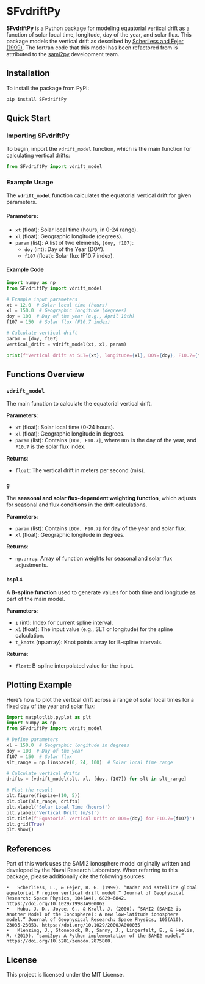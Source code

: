 # SFvdriftPy

**SFvdriftPy** is a Python package for modeling equatorial vertical drift as a function of solar local time, longitude, day of the year, and solar flux.
This package models the vertical drift as described by [Scherliess and Fejer (1999)](https://doi.org/10.1029/1999JA900025). The fortran code that this model has been refactored from is attributed to the [sami2py](https://github.com/sami2py/sami2py) development team.

## Installation

To install the package from PyPI:

```bash
pip install SFvdriftPy
```

## Quick Start

### Importing SFvdriftPy

To begin, import the `vdrift_model` function, which is the main function for calculating vertical drifts:


```python
from SFvdriftPy import vdrift_model
```

### Example Usage

The **`vdrift_model`** function calculates the equatorial vertical drift for given parameters. 

#### Parameters:
- `xt` (float): Solar local time (hours, in 0-24 range).
- `xl` (float): Geographic longitude (degrees).
- `param` (list): A list of two elements, `[doy, f107]`:
  - `doy` (int): Day of the Year (DOY).
  - `f107` (float): Solar flux (F10.7 index).

#### Example Code

```python
import numpy as np
from SFvdriftPy import vdrift_model

# Example input parameters
xt = 12.0  # Solar local time (hours)
xl = 150.0  # Geographic longitude (degrees)
doy = 100  # Day of the year (e.g., April 10th)
f107 = 150  # Solar flux (F10.7 index)

# Calculate vertical drift
param = [doy, f107]
vertical_drift = vdrift_model(xt, xl, param)

print(f"Vertical drift at SLT={xt}, longitude={xl}, DOY={doy}, F10.7={f107} is {vertical_drift:.2f} m/s")
```

## Functions Overview

### `vdrift_model`

The main function to calculate the equatorial vertical drift.

**Parameters**:
- `xt` (float): Solar local time (0-24 hours).
- `xl` (float): Geographic longitude in degrees.
- `param` (list): Contains `[DOY, F10.7]`, where `DOY` is the day of the year, and `F10.7` is the solar flux index.

**Returns**:
- `float`: The vertical drift in meters per second (m/s).

### `g`

The **seasonal and solar flux-dependent weighting function**, which adjusts for seasonal and flux conditions in the drift calculations.

**Parameters**:
- `param` (list): Contains `[DOY, F10.7]` for day of the year and solar flux.
- `xl` (float): Geographic longitude in degrees.

**Returns**:
- `np.array`: Array of function weights for seasonal and solar flux adjustments.

### `bspl4`

A **B-spline function** used to generate values for both time and longitude as part of the main model.

**Parameters**:
- `i` (int): Index for current spline interval.
- `x1` (float): The input value (e.g., SLT or longitude) for the spline calculation.
- `t_knots` (np.array): Knot points array for B-spline intervals.

**Returns**:
- `float`: B-spline interpolated value for the input.

## Plotting Example

Here’s how to plot the vertical drift across a range of solar local times for a fixed day of the year and solar flux:

```python
import matplotlib.pyplot as plt
import numpy as np
from SFvdriftPy import vdrift_model

# Define parameters
xl = 150.0  # Geographic longitude in degrees
doy = 100  # Day of the year
f107 = 150  # Solar flux
slt_range = np.linspace(0, 24, 100)  # Solar local time range

# Calculate vertical drifts
drifts = [vdrift_model(slt, xl, [doy, f107]) for slt in slt_range]

# Plot the result
plt.figure(figsize=(10, 5))
plt.plot(slt_range, drifts)
plt.xlabel('Solar Local Time (hours)')
plt.ylabel('Vertical Drift (m/s)')
plt.title(f'Equatorial Vertical Drift on DOY={doy} for F10.7={f107}')
plt.grid(True)
plt.show()
```

## References

Part of this work uses the SAMI2 ionosphere model originally written and developed by the Naval Research Laboratory.
 When referring to this package, please additionally cite the following sources:

	•	Scherliess, L., & Fejer, B. G. (1999). “Radar and satellite global equatorial F region vertical drift model.” Journal of Geophysical Research: Space Physics, 104(A4), 6829–6842. https://doi.org/10.1029/1998JA900062
	•	Huba, J. D., Joyce, G., & Krall, J. (2000). “SAMI2 (SAMI2 is Another Model of the Ionosphere): A new low-latitude ionosphere model.” Journal of Geophysical Research: Space Physics, 105(A10), 23035-23053. https://doi.org/10.1029/2000JA000035
	•	Klenzing, J., Stoneback, R., Sanny, J., Lingerfelt, E., & Heelis, R. (2019). “sami2py: A Python implementation of the SAMI2 model.” https://doi.org/10.5281/zenodo.2875800.


## License

This project is licensed under the MIT License.